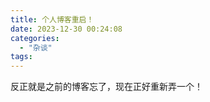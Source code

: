 ```yaml
---
title: 个人博客重启！
date: 2023-12-30 00:24:08
categories: 
  - "杂谈"
tags:
---
```


反正就是之前的博客忘了，现在正好重新弄一个！
